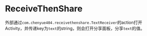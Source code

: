 # ReceiveThenShare
外部通过`com.chenyue404.receivethenshare.TextReceiver`的action打开Activity，并传递key为`text`的string，则会打开分享面板，分享`text`的值。
